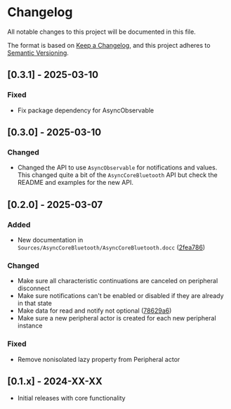 # Changelog

All notable changes to this project will be documented in this file.

The format is based on [Keep a Changelog](https://keepachangelog.com/en/1.0.0/),
and this project adheres to [Semantic Versioning](https://semver.org/spec/v2.0.0.html).

## [0.3.1] - 2025-03-10

### Fixed
- Fix package dependency for AsyncObservable

## [0.3.0] - 2025-03-10

### Changed
- Changed the API to use `AsyncObservable` for notifications and values. This changed quite a bit of the `AsyncCoreBluetooth` API but check the README and examples for the new API.

## [0.2.0] - 2025-03-07

### Added
- New documentation in `Sources/AsyncCoreBluetooth/AsyncCoreBluetooth.docc` ([2fea786](https://github.com/meech-ward/AsyncCoreBluetooth/commit/2fea7860a82112ca6fa8afa2b130239674761c81))

### Changed
- Make sure all characteristic continuations are canceled on peripheral disconnect
- Make sure notifications can't be enabled or disabled if they are already in that state
- Make data for read and notify not optional ([78629a6](https://github.com/meech-ward/AsyncCoreBluetooth/commit/78629a694a84165df5959ff916ea564c86bfdfd4))
- Make sure a new peripheral actor is created for each new peripheral instance

### Fixed
- Remove nonisolated lazy property from Peripheral actor

## [0.1.x] - 2024-XX-XX

- Initial releases with core functionality

